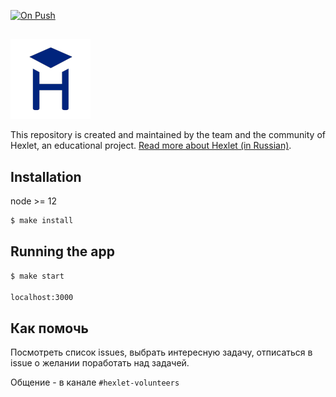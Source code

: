 [![On Push](https://github.com/hexlet/hexlet-editor/workflows/On%20Push/badge.svg?branch=master)](https://github.com/hexlet/hexlet-editor/actions)

##
[![Hexlet Ltd. logo](https://raw.githubusercontent.com/Hexlet/hexletguides.github.io/master/images/hexlet_logo128.png)](https://ru.hexlet.io/pages/about?utm_source=github&utm_medium=link&utm_campaign=hexlet)

This repository is created and maintained by the team and the community of Hexlet, an educational project. [Read more about Hexlet (in Russian)](https://ru.hexlet.io/pages/about?utm_source=github&utm_medium=link&utm_campaign=hexlet).
##

## Installation

node >= 12

```bash
$ make install
```

## Running the app

```bash
$ make start

localhost:3000
```

## Как помочь

Посмотреть список issues, выбрать интересную задачу, отписаться в issue о желании поработать над задачей.

Общение - в канале `#hexlet-volunteers`
